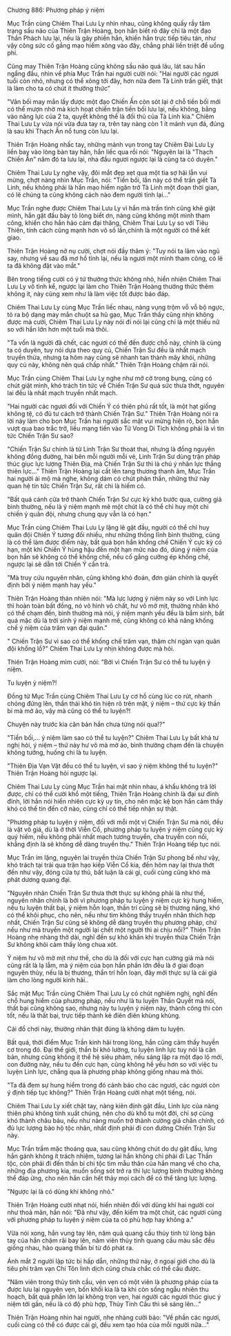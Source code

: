 




Chương 886: Phương pháp ý niệm


Mục Trần cùng Chiêm Thai Lưu Ly nhìn nhau, cũng không quấy rầy tâm trạng sầu não của Thiên Trận Hoàng, bọn hắn biết rõ đây chỉ là một đạo Thần Phách lưu lại, nếu là gây phiền hắn, khiến hắn trực tiếp tiêu tán, như vậy công sức cố gắng mạo hiểm xông vào đây, chẳng phải liền triệt để uổng phí.

Cũng may Thiên Trận Hoàng cũng không sầu não quá lâu, lát sau hắn ngẩng đầu, nhìn về phía Mục Trần hai người cười nói: "Hai người các ngươi tuổi còn nhỏ, nhưng có thể xông tới đây, hơn nữa đem Tà Linh trấn giết, thật là làm cho ta có chút ít thưởng thức”

"Vãn bối may mắn lấy được một đạo Chiến Ấn còn sót lại ở chỗ tiền bối mới có thể mượn nhờ mà kích hoạt chiến trận tiền bối lưu lại, nếu không, bằng vào năng lực của 2 ta, quyết không thể là đối thủ của Tà Linh kia." Chiêm Thai Lưu Ly vừa nói vừa đưa tay ra, trên tay nàng còn 1 ít mảnh vụn đá, đúng là sau khi Thạch Ấn nổ tung còn lưu lại.

Thiên Trận Hoàng nhấc tay, những mảnh vụn trong tay Chiêm Đài Lưu Ly liền bay vào lòng bàn tay hắn, hắn liếc qua rồi nói: "Nguyên lai là "Thạch Chiến Ấn" năm đó ta lưu lại, nha đầu ngươi ngược lại là cùng ta có duyên."

Chiêm Thai Lưu Ly nghe vậy, đôi mắt đẹp xẹt qua một tia sợ hãi lẫn vui mừng, chợt nàng nhìn Mục Trần, nói: "Tiền bối, lần này có thể trấn giết Tà Linh, nếu không phải là hắn mạo hiểm ngăn trở Tà Linh một đoạn thời gian, có lẽ chúng ta cũng không cách nào đem người tỉnh lại..."

Mục Trần nghe được Chiêm Thai Lưu Ly vì hắn mà trần tình cũng khẽ giật mình, hắn gật đầu bày tỏ lòng biết ơn, nàng cũng không một mình tham công, khiến cho hắn hảo cảm đại thăng, Chiêm Thai Lưu Ly so với Tiêu Thiên, tính cách cũng mạnh hơn vô số lần,chính là một người có thể kết giao.

Thiên Trận Hoàng nở nụ cười, chợt nói đầy thâm ý: "Tuy nói ta lâm vào ngủ say, nhưng về sau đã mơ hồ tỉnh lại, nếu là ngươi một mình tham công, có lẽ ta đã không đặt vào mắt."

Bên trong tiếng cười có ý tứ thưởng thức không nhỏ, hiển nhiên Chiêm Thai Lưu Ly vô tình kể, ngược lại làm cho Thiên Trận Hoàng thưởng thức thêm không ít, này cũng xem như là làm việc tốt được báo đáp.

Chiêm Thai Lưu Ly cùng Mục Trần liếc nhau, nàng vụng trộm vỗ vỗ bộ ngực, tỏ ra bộ dạng may mắn chuột sa hũ gạo, Mục Trần thấy cũng nhịn không được mà cười, Chiêm Thai Lưu Ly này nói đi nói lại cũng chỉ là một thiếu nữ so với hắn lớn hơn một tuổi mà thôi.

"Ta vốn là người đã chết, các ngươi có thể đến được chỗ này, chính là cùng ta có duyên, tuy nói dựa theo quy củ, Chiến Trận Sư đều là nhất mạch truyền thừa, nhưng ta hôm nay cũng sẽ nhanh tan thành mây khói, những quy củ này, không nên quá chấp nhất." Thiên Trận Hoàng chậm rãi nói.

Mục Trần cùng Chiêm Thai Lưu Ly nghe như mở cờ trong bụng, cũng có chút giật mình, khó trách tin tức về Chiến Trận Sư quá sức thưa thớt, nguyên lai đều là nhất mạch truyền nhất mạch.

"Hai người các ngươi đối với Chiến Ý có thiên phú rất tốt, là một hạt giống không tệ, có đủ tư cách trở thành Chiến Trận Sư." Thiên Trận Hoàng nói ra lời này làm cho bọn Mục Trần hai người sắc mặt vui mừng hiện rõ, bọn hắn vượt qua bao trắc trở, liều mạng tiến vào Tử Vong Di Tích không phải là vì tin tức Chiến Trận Sư sao?

"Chiến Trận Sư chính là từ Linh Trận Sư thoát thai, nhưng là đồng nguyên không đồng đường, hai bên mỗi người mỗi vẻ, Linh Trận Sư dùng trận pháp thúc giục lực lượng Thiên Địa, mà Chiến Trận Sư thì là chú ý nhân lực thắng thiên lực..." Thiên Trận Hoàng lại cất lên tang thương thanh âm, Mục Trần hai người ái mộ mà nghe, không dám có chút phân thần, những thứ này quan hệ tin tức Chiến Trận Sư, rất chi là hiếm có.

"Bất quá cánh cửa trở thành Chiến Trận Sư cực kỳ khó bước qua, cường giả bình thường, nếu là ý niệm mạnh mẽ một chút là có thể chỉ huy một chi chiến ý quân đội, nhưng chung quy vẫn là có hạn."

Mục Trần cùng Chiêm Thai Lưu Ly lặng lẽ gật đầu, người có thể chỉ huy quân đội Chiến Ý tương đối nhiều, như những thống lĩnh bình thường, cũng là có thể làm được điểm này, bất quá bọn hắn khống chế Chiến Ý cực kỳ có hạn, một khi Chiến Ý hùng hậu đến một hạn mức nào đó, dùng ý niệm của bọn hắn sẽ không có thể khống chế, nếu cố gắng cưỡng ép khống chế, ngược lại sẽ dẫn tới Chiến Ý cắn trả.

"Mà truy cứu nguyên nhân, cũng không khó đoán, đơn giản chính là quyết định bởi ý niệm mạnh hay yếu."

Thiên Trận Hoàng thản nhiên nói: "Mà lực lượng ý niệm này so với Linh lực thì hoàn toàn bất đồng, nó vô hình vô chất, hư vô mờ mịt, thường nhân khó có thể chạm đến, bình thường mà nói, ý niệm mạnh yếu đều là bẩm sinh, bất quá mặc dù là trời sinh ý niệm mạnh mẽ, cũng không có khả năng khống chế ý niệm của trăm vạn đại quân."

" Chiến Trận Sư vì sao có thể khống chế trăm vạn, thậm chí ngàn vạn quân đội khổng lồ?" Chiêm Thai Lưu Ly nhịn không được mà hỏi.

Thiên Trận Hoàng mỉm cười, nói: "Bởi vì Chiến Trận Sư có thể tu luyện ý niệm.

Tu luyện ý niệm?!

Đồng tử Mục Trần cùng Chiêm Thai Lưu Ly cơ hồ cùng lúc co rút, nhanh chóng đứng lên, thần thái khó tin hiện rõ trên mặt, ý niệm – thứ cực kỳ thần bí mà mờ ảo, vậy mà cũng có thể tu luyện?!

Chuyện này trước kia căn bản hắn chưa từng nói qua!?"

"Tiền bối,... ý niệm làm sao có thể tu luyện?" Chiêm Thai Lưu Ly bất khả tư nghị hỏi, ý niệm – thứ này hư vô mà mờ ảo, bình thường chạm đến là chuyện không tưởng, huống chi là tu luyện.

"Thiên Địa Vạn Vật đều có thể tu luyện, vì sao ý niệm không thể tu luyện?" Thiên Trận Hoàng hỏi ngược lại.

Chiêm Thai Lưu Ly cùng Mục Trần hai mặt nhìn nhau, á khẩu không trả lời được, chỉ có thể cười khổ một tiếng, Thiên Trận Hoàng chính là đại sư đỉnh đỉnh, lời hắn nói hiển nhiên cực kỳ uy tín, cho nên mặc kệ bọn hắn cảm thấy khó có thể tin đến cỡ nào, cũng chỉ có thể tiếp nhận sự thật.

"Phương pháp tu luyện ý niệm, đối với mỗi một vị Chiến Trận Sư mà nói, đều là vật vô giá, dù là ở thời Viễn Cổ, phương pháp tu luyện ý niệm cũng cực kỳ quý hiếm, nếu không phải nhất mạch tương truyền, cha truyền con nối, khẳng định là sẽ không dễ dàng truyền thụ." Thiên Trận Hoàng tiếp tục nói.

Mục Trần im lặng, nguyên lai truyền thừa Chiến Trận Sư phong bế như vậy, khó trách tại trải qua trận hạo kiếp Viễn Cổ kia, đến hôm nay lại thưa thớt đến như vậy, đóng cửa tự thủ, bất luận là cái gì, cuối cùng cũng khó mà phát dương quang đại.

"Nguyên nhân Chiến Trận Sư thưa thớt thực sự không phải là như thế, nguyên nhân chính là bởi vì phương pháp tu luyện ý niệm cực kỳ hung hiểm, nếu tu luyện thất bại, ý niệm hỗn loạn, thần trí cũng sẽ bị thương nặng, khó có thể khôi phục, cho nên, nếu như tìm không thấy truyền nhân thích hợp nhất, Chiến Trận Sư cũng sẽ không dễ dàng truyền thụ phương pháp, chứ nếu như mà truyền một người lại chết một người thì ai chịu nổi?" Thiên Trận Hoàng nhẹ nhàng thở dài, nghĩ đến sự khó khăn khi truyền thừa Chiến Trận Sư không khỏi cảm thấy lòng chua xót.

Ý niệm hư vô mờ mịt như thế, cho dù là đối với cực hạn cường giả mà nói cũng rất là lạ lẫm, mà ý niệm của bọn hắn phần lớn đều là ở giai đoạn nguyên thủy, nếu là bị thương, thần trí hỗn loạn, đây mới thực sự là cái giá làm cho lòng người kinh hãi..

Sắc mặt Mục Trần cùng Chiêm Thai Lưu Ly có chút nghiêm nghị, nghĩ đến chỗ hung hiểm của phương pháp, nếu như là tu luyện Thần Quyết mà nói, thất bại cũng không sao, nhưng này tu luyện ý niệm này, thành công thì còn tốt, nếu là thất bại, trực tiếp thành kẻ điên điên khùng khùng.

Cái đồ chơi này, thường nhân thật đúng là không dám tu luyện.

Bất quá, thời điểm Mục Trần kinh hãi trong lòng, hắn cũng cảm thấy huyền cơ trong đó. Đại thế giới, thần bí khó lường, tu luyện linh lực tuy nói là căn bản, nhưng cũng không ít thế hệ siêu phàm, nếu sáng lập ra một đạo lộ mới, con đường này, nếu tu đến cực hạn, cũng không hề yếu hơn so với việc tu luyện Linh lực, chẳng qua là phương pháp không giống nhau mà thôi.

"Ta đã đem sự hung hiểm trong đó cảnh báo cho các ngươi, các ngươi còn ý định tiếp tục không?" Thiên Trận Hoàng cười nhạt một tiếng, nói.

Chiêm Thai Lưu Ly xiết chặt tay, nàng kiên định gật đầu, Linh lực của nàng thiên phú không tính xuất chúng, nên cho dù khổ tu một đời, chỉ sợ cũng khó thành châu báu, nếu như nàng muốn trở thành cường giả chân chính, có đủ lực lượng bảo hộ tộc nhân, nhất định phải đi con đường Chiến Trận Sư này.

Mục Trần trầm mặc thoáng qua, sau cũng không chút do dự gật đầu, lưng hắn gánh không ít trách nhiệm, tương lai hắn không chỉ phải đi Lạc Thần tộc, còn phải đi đến thần bí chi tộc tìm mẫu thân của hắn mang về cho cha, những địa phương kia, muốn sống sót trở ra thì lực lượng bình thường không thể đáp ứng, cho nên hắn cần hết thảy mọi cách để có thể tăng lực lượng.

"Ngược lại là có dũng khí không nhỏ."

Thiên Trận Hoàng cười nhạt nói, hiển nhiên đối với dũng khí hai người coi như thoả mãn, hắn nói: "Đã như vậy, đến kiểm tra một chút, các ngươi cùng với phương pháp tu luyện ý niệm của ta có phù hợp hay không a."

Vừa nói xong, hắn vung tay lên, năm quả quang cầu thủy tinh từ lòng bàn tay của hắn chậm rãi bay lên, năm viên thủy tinh quang cầu màu sắc đều giống nhau, hào quang thần bí từ đó phát ra.

Ánh mắt 2 người lập tức bị hấp dẫn, những thứ này, ở ngoại giới cho dù là tiêu phí trăm vạn Chí Tôn linh dịch cũng chưa chắc có thể cầu được.

"Năm viên trong thủy tinh cầu, vẻn vẹn có một viên là phương pháp của ta được lưu lại nguyên vẹn, bốn khối kia là ta khi còn sống ngẫu nhiên thu hoạch, bất quá phần lớn lại không trọn vẹn, hai người các ngươi thúc giục ý niệm tới gần, nếu là có độ phù hợp, Thủy Tinh Cầu thì sẽ sáng lên..."

Thiên Trận Hoàng nhìn hai người, nhẹ nhàng cười bảo: "Về phần các ngươi, cuối cùng có thể có được cái gì, đều xem tạo hóa của mỗi người nữa..."




